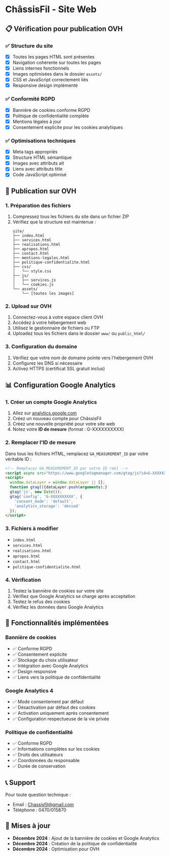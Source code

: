 # ChâssisFil - Site Web

## 📋 Vérification pour publication OVH

### ✅ Structure du site
- [x] Toutes les pages HTML sont présentes
- [x] Navigation cohérente sur toutes les pages
- [x] Liens internes fonctionnels
- [x] Images optimisées dans le dossier `assets/`
- [x] CSS et JavaScript correctement liés
- [x] Responsive design implémenté

### ✅ Conformité RGPD
- [x] Bannière de cookies conforme RGPD
- [x] Politique de confidentialité complète
- [x] Mentions légales à jour
- [x] Consentement explicite pour les cookies analytiques

### ✅ Optimisations techniques
- [x] Meta tags appropriés
- [x] Structure HTML sémantique
- [x] Images avec attributs alt
- [x] Liens avec attributs title
- [x] Code JavaScript optimisé

## 🚀 Publication sur OVH

### 1. Préparation des fichiers
1. Compressez tous les fichiers du site dans un fichier ZIP
2. Vérifiez que la structure est maintenue :
   ```
   site/
   ├── index.html
   ├── services.html
   ├── realisations.html
   ├── apropos.html
   ├── contact.html
   ├── mentions-legales.html
   ├── politique-confidentialite.html
   ├── css/
   │   └── style.css
   ├── js/
   │   ├── services.js
   │   └── cookies.js
   └── assets/
       └── [toutes les images]
   ```

### 2. Upload sur OVH
1. Connectez-vous à votre espace client OVH
2. Accédez à votre hébergement web
3. Utilisez le gestionnaire de fichiers ou FTP
4. Uploadez tous les fichiers dans le dossier `www/` ou `public_html/`

### 3. Configuration du domaine
1. Vérifiez que votre nom de domaine pointe vers l'hébergement OVH
2. Configurez les DNS si nécessaire
3. Activez HTTPS (certificat SSL gratuit inclus)

## 📊 Configuration Google Analytics

### 1. Créer un compte Google Analytics
1. Allez sur [analytics.google.com](https://analytics.google.com)
2. Créez un nouveau compte pour ChâssisFil
3. Créez une nouvelle propriété pour votre site web
4. Notez votre **ID de mesure** (format : G-XXXXXXXXXX)

### 2. Remplacer l'ID de mesure
Dans tous les fichiers HTML, remplacez `GA_MEASUREMENT_ID` par votre véritable ID :

```html
<!-- Remplacez GA_MEASUREMENT_ID par votre ID réel -->
<script async src="https://www.googletagmanager.com/gtag/js?id=G-XXXXXXXXXX"></script>
<script>
  window.dataLayer = window.dataLayer || [];
  function gtag(){dataLayer.push(arguments);}
  gtag('js', new Date());
  gtag('config', 'G-XXXXXXXXXX', {
    'consent_mode': 'default',
    'analytics_storage': 'denied'
  });
</script>
```

### 3. Fichiers à modifier
- `index.html`
- `services.html`
- `realisations.html`
- `apropos.html`
- `contact.html`
- `politique-confidentialite.html`

### 4. Vérification
1. Testez la bannière de cookies sur votre site
2. Vérifiez que Google Analytics se charge après acceptation
3. Testez le refus des cookies
4. Vérifiez les données dans Google Analytics

## 🔧 Fonctionnalités implémentées

### Bannière de cookies
- ✅ Conforme RGPD
- ✅ Consentement explicite
- ✅ Stockage du choix utilisateur
- ✅ Intégration avec Google Analytics
- ✅ Design responsive
- ✅ Liens vers la politique de confidentialité

### Google Analytics 4
- ✅ Mode consentement par défaut
- ✅ Désactivation par défaut des cookies
- ✅ Activation uniquement après consentement
- ✅ Configuration respectueuse de la vie privée

### Politique de confidentialité
- ✅ Conforme RGPD
- ✅ Informations complètes sur les cookies
- ✅ Droits des utilisateurs
- ✅ Coordonnées du responsable
- ✅ Durée de conservation

## 📞 Support

Pour toute question technique :
- Email : Chassisfil@gmail.com
- Téléphone : 0470/015870

## 🔄 Mises à jour

- **Décembre 2024** : Ajout de la bannière de cookies et Google Analytics
- **Décembre 2024** : Création de la politique de confidentialité
- **Décembre 2024** : Optimisation pour OVH
